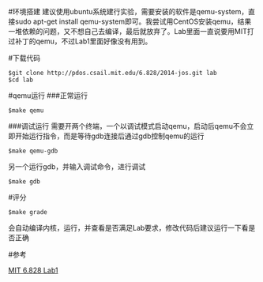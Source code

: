 
#环境搭建
建议使用ubuntu系统建行实验，需要安装的软件是qemu-system，直接sudo apt-get install qemu-system即可。我尝试用CentOS安装qemu，结果一堆依赖的问题，又不想自己去编译，最后就放弃了。Lab里面一直说要用MIT打过补丁的qemu，不过Lab1里面好像没有用到。

#下载代码
```
$git clone http://pdos.csail.mit.edu/6.828/2014-jos.git lab
$cd lab
```
#qemu运行
###正常运行
```
$make qemu
```
###调试运行
需要开两个终端，一个以调试模式启动qemu，启动后qemu不会立即开始运行指令，而是等待gdb连接后通过gdb控制qemu的运行
```
$make qemu-gdb
```
另一个运行gdb，并输入调试命令，进行调试
```
$make gdb
```


#评分
```
$make grade
```
会自动编译内核，运行，并查看是否满足Lab要求，修改代码后建议运行一下看是否正确

#参考

[MIT 6.828 Lab1](http://pdosnew.csail.mit.edu/6.828/2014/labs/lab1/)
